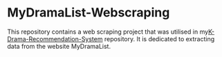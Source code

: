 # MyDramaList-Webscraping
This repository contains a web scraping project that was utilised in my[K-Drama-Recommendation-System](https://github.com/nuralyaw/K-Drama-Recommendation-System) repository. It is dedicated to extracting data from the website MyDramaList.
